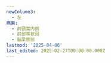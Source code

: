 ```yaml
---
newColumn3:
  - 左
病巣:
  - 前頭葉内側
  - 前部帯状回
  - 脳梁膝部
lastmod: '2025-04-06'
last_edited: 2025-02-27T00:00:00.000Z
---
```



